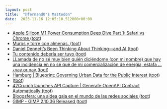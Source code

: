 ```yaml
---
layout: post
title:  "@fernand0's Mastodon"
date:  2023-11-16 12:05:10.512000+00:00
---
```

*  [Apple Silicon M1 Power Consumption Deep Dive Part 1: Safari vs Chrome ](https://singhkays.com/blog/apple-silicon-m1-video-power-consumption-pt-1) ([toot](https://mastodon.social/@fernand0/111420133245678145))
*  [Muros y torre con almenas. ](https://www.flickr.com/photos/fernand0/53303553152) ([toot](https://mastodon.social/@fernand0/111420022773223813))
*  [Daniel Dennett’s Been Thinking About Thinking—and AI ](https://now.tufts.edu/2023/10/02/daniel-dennetts-been-thinking-about-thinking-and-a) ([toot](https://mastodon.social/@fernand0/111419978973716162))
*  [Tu contenido debería ser tuyo ](https://javipas.com/2023/10/25/tu-contenido-deberia-ser-tuyo) ([toot](https://mastodon.social/@fernand0/111419725777827380))
*  [LLamada de no sé muy bien quién diciéndome (con mi nombre) que hay una incidencia en no sé qué de mi comercialización de energía, estafa ... ¿yay or nay ](https://mastodon.social/@fernand0/111419722422545439) ([toot](https://mastodon.social/@fernand0/111419722422545439))
*  [Hamburg \| Blueprint: Governing Urban Data for the Public Interest ](https://thenewhanse.eu/en/blueprin) ([toot](https://mastodon.social/@fernand0/111419459684452287))
*  [ ](https://paquita.masto.host/@manu) ([toot](https://mastodon.social/@fernand0/111419394785328083))
*  [42Crunch launches API Capture \| Generate OpenAPI Contract Automatically ](https://42crunch.com/42crunch-launches-automated-api-contract-generation-to-improve-governance-speed-development) ([toot](https://mastodon.social/@fernand0/111419293852685529))
*  [Blogosfera: una aldea gala en el mundo de las redes sociales ](https://www.heraldo.es/noticias/ocio-y-cultura/2023/11/15/blogs-marketing-digital-1691264.htm) ([toot](https://mastodon.social/@fernand0/111419284708033476))
*  [GIMP - GIMP 2.10.36 Released ](https://www.gimp.org/news/2023/11/07/gimp-2-10-36-released) ([toot](https://mastodon.social/@fernand0/111417918972350501))
